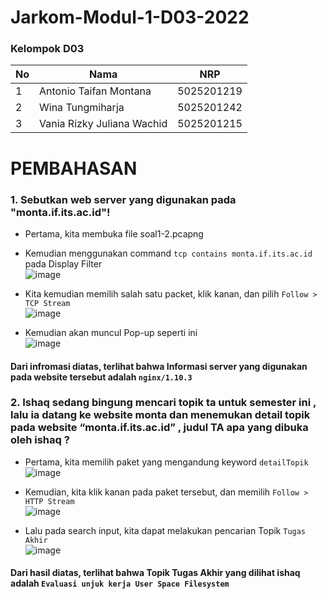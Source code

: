 # Jarkom-Modul-1-D03-2022

### Kelompok D03

| **No** | **Nama**                   | **NRP**    |
| ------ | -------------------------- | ---------- |
| 1      | Antonio Taifan Montana     | 5025201219 |
| 2      | Wina Tungmiharja           | 5025201242 |
| 3      | Vania Rizky Juliana Wachid | 5025201215 |

# PEMBAHASAN
### 1. Sebutkan web server yang digunakan pada "monta.if.its.ac.id"! 
-	Pertama, kita membuka file soal1-2.pcapng
-	Kemudian menggunakan command ```tcp contains monta.if.its.ac.id``` pada  Display Filter  
![image](https://cdn.discordapp.com/attachments/869563207658913802/1022348757444067399/unknown.png)

-	Kita kemudian memilih salah satu packet, klik kanan, dan pilih ```Follow > TCP Stream```  
![image](https://cdn.discordapp.com/attachments/869563207658913802/1022349639195828324/unknown.png)

-	Kemudian akan muncul Pop-up seperti ini  
![image](https://cdn.discordapp.com/attachments/869563207658913802/1022349933153615882/unknown.png)

#### Dari infromasi diatas, terlihat bahwa Informasi server yang digunakan pada website tersebut adalah ```nginx/1.10.3```

### 2.	Ishaq sedang bingung mencari topik ta untuk semester ini , lalu ia datang ke website monta dan menemukan detail topik pada website “monta.if.its.ac.id” , judul TA apa yang dibuka oleh ishaq ?  
-	Pertama, kita memilih paket yang mengandung keyword ```detailTopik```  
![image](https://cdn.discordapp.com/attachments/869563207658913802/1022350579554603028/unknown.png)

-	Kemudian, kita klik kanan pada paket tersebut, dan memilih ```Follow > HTTP Stream```  
![image](https://cdn.discordapp.com/attachments/869563207658913802/1022350783284519023/unknown.png)

-	Lalu pada search input, kita dapat melakukan pencarian Topik ```Tugas Akhir```  
![image](https://cdn.discordapp.com/attachments/869563207658913802/1022351059303268402/unknown.png)    
#### Dari hasil diatas, terlihat bahwa Topik Tugas Akhir yang dilihat ishaq adalah ```Evaluasi unjuk kerja User Space Filesystem```








